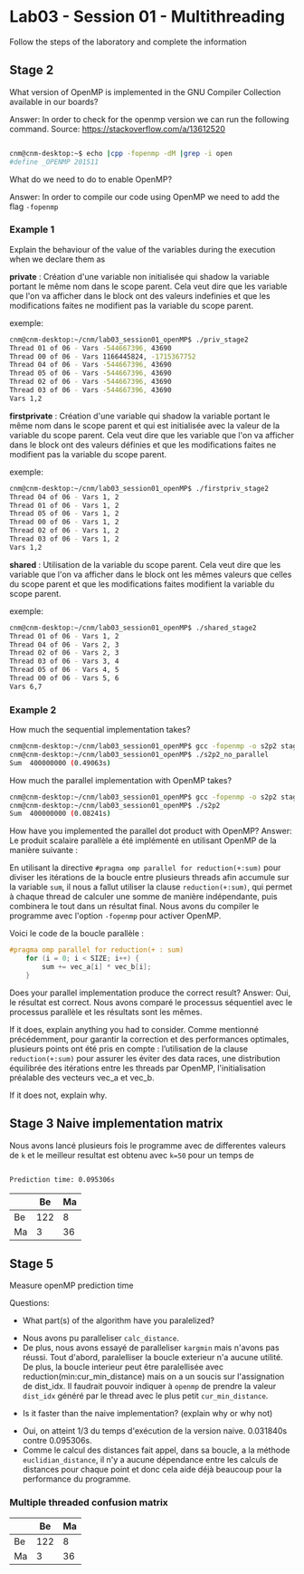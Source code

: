 # Lab03 - Session 01 - Multithreading

Follow the steps of the laboratory and complete the information

## Stage 2

What version of OpenMP is implemented in the GNU Compiler Collection available in our boards?

Answer: In order to check for the openmp version we can run the following command.
Source: https://stackoverflow.com/a/13612520

```bash

cnm@cnm-desktop:~$ echo |cpp -fopenmp -dM |grep -i open
#define _OPENMP 201511

```

What do we need to do to enable OpenMP?

Answer: In order to compile our code using OpenMP we need to add the flag `-fopenmp`

### Example 1

Explain the behaviour of the value of the variables during the execution when we declare them as

**private** : Création d'une variable non initialisée qui shadow la variable portant le même nom
dans le scope parent. Cela veut dire que les variable que l'on va afficher dans le block ont des
valeurs indefinies et que les modifications faites ne modifient pas la variable du scope parent.

exemple:

```bash
cnm@cnm-desktop:~/cnm/lab03_session01_openMP$ ./priv_stage2
Thread 01 of 06 - Vars -544667396, 43690
Thread 00 of 06 - Vars 1166445824, -1715367752
Thread 04 of 06 - Vars -544667396, 43690
Thread 05 of 06 - Vars -544667396, 43690
Thread 02 of 06 - Vars -544667396, 43690
Thread 03 of 06 - Vars -544667396, 43690
Vars 1,2
```

**firstprivate** : Création d'une variable qui shadow la variable portant le même nom dans le scope parent
et qui est initialisée avec la valeur de la variable du scope parent. Cela veut dire que les variable que l'on
va afficher dans le block ont des valeurs définies et que les modifications faites ne modifient pas la variable du scope parent.

exemple:

```bash
cnm@cnm-desktop:~/cnm/lab03_session01_openMP$ ./firstpriv_stage2
Thread 04 of 06 - Vars 1, 2
Thread 01 of 06 - Vars 1, 2
Thread 05 of 06 - Vars 1, 2
Thread 00 of 06 - Vars 1, 2
Thread 02 of 06 - Vars 1, 2
Thread 03 of 06 - Vars 1, 2
Vars 1,2
```

**shared** : Utilisation de la variable du scope parent.
Cela veut dire que les variable que l'on va afficher dans le block ont les mêmes valeurs
que celles du scope parent et que les modifications faites modifient la variable du scope parent.

exemple:

```bash
cnm@cnm-desktop:~/cnm/lab03_session01_openMP$ ./shared_stage2
Thread 01 of 06 - Vars 1, 2
Thread 04 of 06 - Vars 2, 3
Thread 02 of 06 - Vars 2, 3
Thread 03 of 06 - Vars 3, 4
Thread 05 of 06 - Vars 4, 5
Thread 00 of 06 - Vars 5, 6
Vars 6,7
```

### Example 2

How much the sequential implementation takes?

```bash
cnm@cnm-desktop:~/cnm/lab03_session01_openMP$ gcc -fopenmp -o s2p2 stage2_part2.c
cnm@cnm-desktop:~/cnm/lab03_session01_openMP$ ./s2p2_no_parallel
Sum  400000000 (0.49063s)
```

How much the parallel implementation with OpenMP takes?

```bash
cnm@cnm-desktop:~/cnm/lab03_session01_openMP$ gcc -fopenmp -o s2p2 stage2_part2.c
cnm@cnm-desktop:~/cnm/lab03_session01_openMP$ ./s2p2
Sum  400000000 (0.08241s)
```

How have you implemented the parallel dot product with OpenMP?
Answer: Le produit scalaire parallèle a été implémenté en utilisant OpenMP de la manière suivante :

En utilisant la directive `#pragma omp parallel for reduction(+:sum)` pour diviser les itérations de la boucle entre plusieurs threads afin accumule sur la variable `sum`, il nous a fallut utiliser la clause `reduction(+:sum)`, qui permet à chaque thread de calculer une somme de manière indépendante, puis combinera le tout dans un résultat final. Nous avons du compiler le programme avec l'option `-fopenmp` pour activer OpenMP.

Voici le code de la boucle parallèle :

```c
#pragma omp parallel for reduction(+ : sum)
	for (i = 0; i < SIZE; i++) {
		sum += vec_a[i] * vec_b[i];
	}
```

Does your parallel implementation produce the correct result?
Answer: Oui, le résultat est correct. Nous avons comparé le processus séquentiel avec le processus parallèle et les résultats sont les mêmes.

If it does, explain anything you had to consider.
Comme mentionné précédemment, pour garantir la correction et des performances optimales, plusieurs points ont été pris en compte : l’utilisation de la clause `reduction(+:sum)` pour assurer les éviter des data races, une distribution équilibrée des itérations entre les threads par OpenMP, l'initialisation préalable des vecteurs vec_a et vec_b.

If it does not, explain why.

## Stage 3 Naive implementation matrix

Nous avons lancé plusieurs fois le programme avec de differentes valeurs de `k` et le meilleur resultat est obtenu avec `k=50` pour un temps de

```bash

Prediction time: 0.095306s

```

|     | Be  | Ma  |
| --- | --- | --- |
| Be  | 122 | 8   |
| Ma  | 3   | 36  |

## Stage 5

Measure openMP prediction time

Questions:

- What part(s) of the algorithm have you paralelized?

* Nous avons pu paralleliser `calc_distance`.
* De plus, nous avons essayé de paralleliser `kargmin` mais n'avons pas réussi. Tout d'abord, paralelliser la boucle exterieur n'a aucune utilité. De plus, la boucle interieur peut être paralellisée avec reduction(min:cur_min_distance) mais on a un soucis sur l'assignation de dist_idx. Il faudrait pouvoir indiquer à `openmp` de prendre la valeur `dist_idx` généré par le thread avec le plus petit `cur_min_distance`.

- Is it faster than the naive implementation? (explain why or why not)

* Oui, on atteint 1/3 du temps d'exécution de la version naive. 0.031840s contre 0.095306s.
* Comme le calcul des distances fait appel, dans sa boucle, a la méthode `euclidian_distance`, il n'y a aucune dépendance entre les calculs de distances pour chaque point et donc cela aide déjà beaucoup pour la performance du programme.

### Multiple threaded confusion matrix

|     | Be  | Ma  |
| --- | --- | --- |
| Be  | 122 | 8   |
| Ma  | 3   | 36  |
